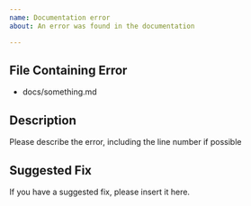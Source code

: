 ```yaml
---
name: Documentation error
about: An error was found in the documentation

---
```


## File Containing Error

- docs/something.md

## Description

Please describe the error, including the line number if possible

## Suggested Fix

If you have a suggested fix, please insert it here.
